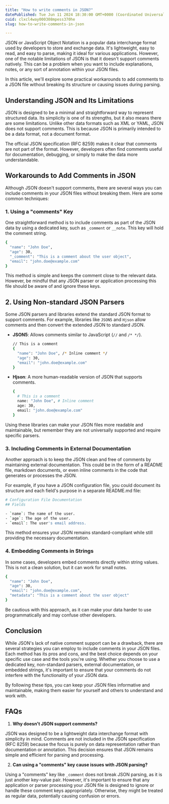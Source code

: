 ```yaml
---
title: "How to write comments in JSON?"
datePublished: Tue Jun 11 2024 18:30:00 GMT+0000 (Coordinated Universal Time)
cuid: clxcl4way000308mpess370he
slug: how-to-write-comments-in-json

---
```


JSON or JavaScript Object Notation is a popular data interchange format used by developers to store and exchange data. It's lightweight, easy to read, and easy to parse, making it ideal for various applications. However, one of the notable limitations of JSON is that it doesn't support comments natively. This can be a problem when you want to include explanations, notes, or any sort of annotation within your JSON files.

In this article, we'll explore some practical workarounds to add comments to a JSON file without breaking its structure or causing issues during parsing.

## Understanding JSON and Its Limitations

JSON is designed to be a minimal and straightforward way to represent structured data. Its simplicity is one of its strengths, but it also means there are some limitations. Unlike other data formats such as XML or YAML, JSON does not support comments. This is because JSON is primarily intended to be a data format, not a document format.

The official JSON specification (RFC 8259) makes it clear that comments are not part of the format. However, developers often find comments useful for documentation, debugging, or simply to make the data more understandable.

## Workarounds to Add Comments in JSON

Although JSON doesn't support comments, there are several ways you can include comments in your JSON files without breaking them. Here are some common techniques:

### 1\. Using a "comments" Key

One straightforward method is to include comments as part of the JSON data by using a dedicated key, such as `_comment` or `__note`. This key will hold the comment string.

```bash
{
  "name": "John Doe",
  "age": 30,
  "_comment": "This is a comment about the user object",
  "email": "john.doe@example.com"
}
```

This method is simple and keeps the comment close to the relevant data. However, be mindful that any JSON parser or application processing this file should be aware of and ignore these keys.

## 2\. Using Non-standard JSON Parsers

Some JSON parsers and libraries extend the standard JSON format to support comments. For example, libraries like `JSON5` and `Hjson` allow comments and then convert the extended JSON to standard JSON.

* **JSON5**: Allows comments similar to JavaScript (`//` and `/* */`).
    
    ```bash
    // This is a comment
    {
      "name": "John Doe", /* Inline comment */
      "age": 30,
      "email": "john.doe@example.com"
    }
    ```
    
* **Hjson**: A more human-readable version of JSON that supports comments.
    
    ```bash
    {
      # This is a comment
      name: "John Doe", # Inline comment
      age: 30,
      email: "john.doe@example.com"
    }
    ```
    

Using these libraries can make your JSON files more readable and maintainable, but remember they are not universally supported and require specific parsers.

### 3\. Including Comments in External Documentation

Another approach is to keep the JSON clean and free of comments by maintaining external documentation. This could be in the form of a README file, markdown documents, or even inline comments in the code that generates or processes the JSON.

For example, if you have a JSON configuration file, you could document its structure and each field's purpose in a separate README.md file:

```bash
# Configuration File Documentation
## Fields

- `name`: The name of the user.
- `age`: The age of the user.
- `email`: The user's email address.
```

This method ensures your JSON remains standard-compliant while still providing the necessary documentation.

### 4\. Embedding Comments in Strings

In some cases, developers embed comments directly within string values. This is not a clean solution, but it can work for small notes.

```bash
{
  "name": "John Doe",
  "age": 30,
  "email": "john.doe@example.com",
  "metadata": "This is a comment about the user object"
}
```

Be cautious with this approach, as it can make your data harder to use programmatically and may confuse other developers.

## Conclusion

While JSON's lack of native comment support can be a drawback, there are several strategies you can employ to include comments in your JSON files. Each method has its pros and cons, and the best choice depends on your specific use case and the tools you're using. Whether you choose to use a dedicated key, non-standard parsers, external documentation, or embedded strings, it's important to ensure that your comments do not interfere with the functionality of your JSON data.

By following these tips, you can keep your JSON files informative and maintainable, making them easier for yourself and others to understand and work with.

## FAQs

1. **Why doesn't JSON support comments?**
    

JSON was designed to be a lightweight data interchange format with simplicity in mind. Comments are not included in the JSON specification (RFC 8259) because the focus is purely on data representation rather than documentation or annotation. This decision ensures that JSON remains simple and efficient for parsing and processing.

2. **Can using a "comments" key cause issues with JSON parsing?**
    

Using a "comments" key like `_comment` does not break JSON parsing, as it is just another key-value pair. However, it's important to ensure that any application or parser processing your JSON file is designed to ignore or handle these comment keys appropriately. Otherwise, they might be treated as regular data, potentially causing confusion or errors.
